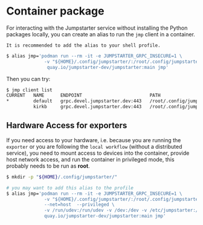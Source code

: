 # Container package

For interacting with the Jumpstarter service without installing the Python
packages locally, you can create an alias to run the `jmp` client in a container.

```{tip}
It is recommended to add the alias to your shell profile.
```

```bash
$ alias jmp='podman run --rm -it -e JUMPSTARTER_GRPC_INSECURE=1 \
              -v "${HOME}/.config/jumpstarter/:/root/.config/jumpstarter" \
               quay.io/jumpstarter-dev/jumpstarter:main jmp'
```

Then you can try:

```bash
$ jmp client list
CURRENT   NAME      ENDPOINT                         PATH
*         default   grpc.devel.jumpstarter.dev:443   /root/.config/jumpstarter/clients/default.yaml
          kirkb     grpc.devel.jumpstarter.dev:443   /root/.config/jumpstarter/clients/kirkb.yaml
```

## Hardware Access for exporters

If you need access to your hardware, i.e. because you are running the `exporter`
or you are following the `local workflow` (without a distributed service), you need
to mount access to devices into the container, provide host network access,
and run the container in privileged mode, this probably needs to be run as **root**.


```bash
$ mkdir -p "${HOME}/.config/jumpstarter/"

# you may want to add this alias to the profile
$ alias jmp='podman run --rm -it -e JUMPSTARTER_GRPC_INSECURE=1 \
              -v "${HOME}/.config/jumpstarter/:/root/.config/jumpstarter" \
              --net=host  --privileged \
              -v /run/udev:/run/udev -v /dev:/dev -v /etc/jumpstarter:/etc/jumpstarter \
              quay.io/jumpstarter-dev/jumpstarter:main jmp'
```

